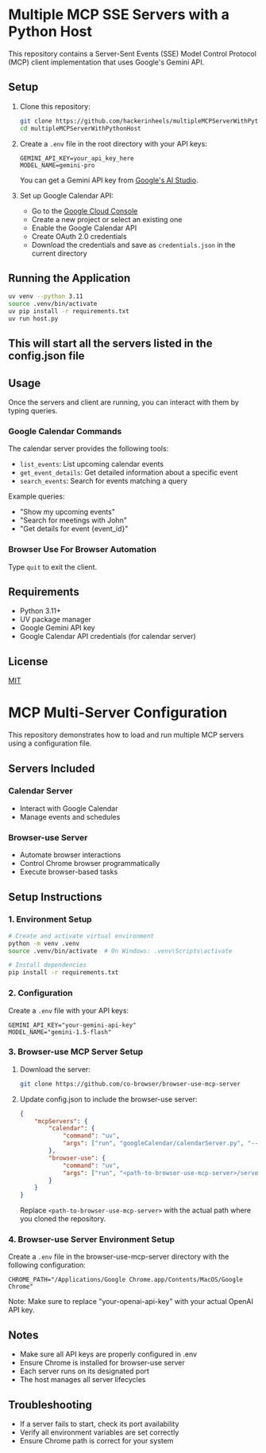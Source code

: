 # Multiple MCP SSE Servers with a Python Host
This repository contains a Server-Sent Events (SSE) Model Control Protocol (MCP) client implementation that uses Google's Gemini API.

## Setup

1. Clone this repository:
   ```bash
   git clone https://github.com/hackerinheels/multipleMCPServerWithPythonHost.git
   cd multipleMCPServerWithPythonHost
   ```

2. Create a `.env` file in the root directory with your API keys:
   ```
   GEMINI_API_KEY=your_api_key_here
   MODEL_NAME=gemini-pro
   ```

   You can get a Gemini API key from [Google's AI Studio](https://makersuite.google.com/app/apikey).

3. Set up Google Calendar API:
   - Go to the [Google Cloud Console](https://console.cloud.google.com/)
   - Create a new project or select an existing one
   - Enable the Google Calendar API
   - Create OAuth 2.0 credentials
   - Download the credentials and save as `credentials.json` in the current directory

## Running the Application
```bash
uv venv --python 3.11
source .venv/bin/activate
uv pip install -r requirements.txt
uv run host.py
```
## This will start all the servers listed in the config.json file

## Usage

Once the servers and client are running, you can interact with them by typing queries.


### Google Calendar Commands
The calendar server provides the following tools:
- `list_events`: List upcoming calendar events
- `get_event_details`: Get detailed information about a specific event
- `search_events`: Search for events matching a query

Example queries:
- "Show my upcoming events"
- "Search for meetings with John"
- "Get details for event {event_id}"

### Browser Use For Browser Automation

Type `quit` to exit the client.

## Requirements

- Python 3.11+
- UV package manager
- Google Gemini API key
- Google Calendar API credentials (for calendar server)

## License

[MIT](LICENSE)

# MCP Multi-Server Configuration

This repository demonstrates how to load and run multiple MCP servers using a configuration file.

## Servers Included

### Calendar Server
- Interact with Google Calendar
- Manage events and schedules

### Browser-use Server
- Automate browser interactions
- Control Chrome browser programmatically
- Execute browser-based tasks

## Setup Instructions

### 1. Environment Setup
```bash
# Create and activate virtual environment
python -m venv .venv
source .venv/bin/activate  # On Windows: .venv\Scripts\activate

# Install dependencies
pip install -r requirements.txt
```

### 2. Configuration
Create a `.env` file with your API keys:
```env
GEMINI_API_KEY="your-gemini-api-key"
MODEL_NAME="gemini-1.5-flash"
```

### 3. Browser-use MCP Server Setup
1. Download the server:
   ```bash
   git clone https://github.com/co-browser/browser-use-mcp-server
   ```
2. Update config.json to include the browser-use server:
   ```json
   {
       "mcpServers": {
           "calendar": {
               "command": "uv",
               "args": ["run", "googleCalendar/calendarServer.py", "--port", "8000"]
           },
           "browser-use": {
               "command": "uv",
               "args": ["run", "<path-to-browser-use-mcp-server>/server", "--port", "8006"]
           }
       }
   }
   ```
   Replace `<path-to-browser-use-mcp-server>` with the actual path where you cloned the repository.

### 4. Browser-use Server Environment Setup
Create a `.env` file in the browser-use-mcp-server directory with the following configuration:
```env
CHROME_PATH="/Applications/Google Chrome.app/Contents/MacOS/Google Chrome"
```
Note: Make sure to replace "your-openai-api-key" with your actual OpenAI API key.

## Notes
- Make sure all API keys are properly configured in .env
- Ensure Chrome is installed for browser-use server
- Each server runs on its designated port
- The host manages all server lifecycles

## Troubleshooting
- If a server fails to start, check its port availability
- Verify all environment variables are set correctly
- Ensure Chrome path is correct for your system 
